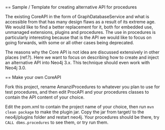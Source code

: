 == Sample / Template for creating alternative API for procedures

The existing CoreAPI in the form of GraphDatabaseService and what is accessible from that
has many design flaws as a result of its extreme age. We would like to find a better
replacement for it, both for embedded use, unmanaged extensions, plugins and procedures.
The use in procedures is particularly interesting because that is the API we would like to
focus on going forwards, with some or all other cases being deprecated.

The reasons why the Core API is not idea are discussed extensively in other places (ref.?).
Here we want to focus on describing how to create and inject an alternative API into
Neo4j 3.x. This technique should even work with Neo4j 3.0.

== Make your own CoreAPI

Fork this project, rename AmanziProcedures to whatever you plan to use for test procedures,
and then edit ProcAPI and your procedures classes to contain the API content of your choice. 

Edit the pom.xml to contain the project name of your choice, then run `mvn clean package`
to make the plugin jar. Copy the jar from target/ to the neo4j/plugins folder and restart
neo4j. Your procedures should be there, try `CALL dbms.procedures` to see them, or try
run them.
